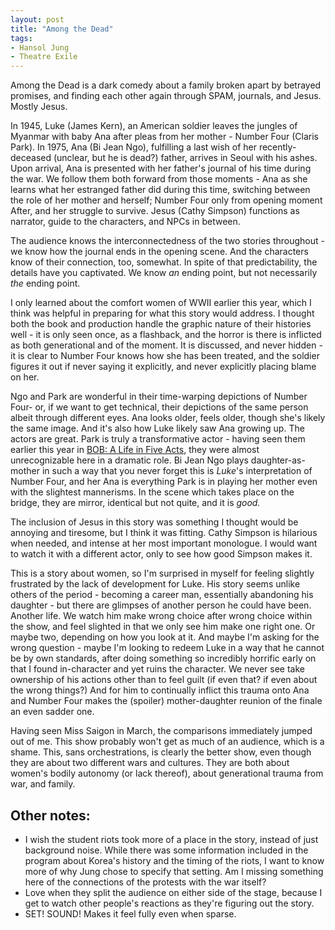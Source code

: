```yaml
---
layout: post
title: "Among the Dead"
tags:
- Hansol Jung
- Theatre Exile
---
```

Among the Dead is a dark comedy about a family broken apart by betrayed promises, and finding each other again through SPAM, journals, and Jesus. Mostly Jesus.

In 1945, Luke (James Kern), an American soldier leaves the jungles of Myanmar with baby Ana after pleas from her mother - Number Four (Claris Park). In 1975, Ana (Bi Jean Ngo), fulfilling a last wish of her recently-deceased (unclear, but he is dead?) father, arrives in Seoul with his ashes. Upon arrival, Ana is presented with her father's journal of his time during the war. We follow them both forward from those moments - Ana as she learns what her estranged father did during this time, switching between the role of her mother and herself; Number Four only from opening moment After, and her struggle to survive. Jesus (Cathy Simpson) functions as narrator, guide to the characters, and NPCs in between.

The audience knows the interconnectedness of the two stories throughout - we know how the journal ends in the opening scene. And the characters know of their connection, too, somewhat. In spite of that predictability, the details have you captivated. We know *an* ending point, but not necessarily *the* ending point.

I only learned about the comfort women of WWII earlier this year, which I think was helpful in preparing for what this story would address. I thought both the book and production handle the graphic nature of their histories well - it is only seen once, as a flashback, and the horror is there is inflicted as both generational and of the moment. It is discussed, and never hidden - it is clear to Number Four knows how she has been treated, and the soldier figures it out if never saying it explicitly, and never explicitly placing blame on her.

Ngo and Park are wonderful in their time-warping depictions of Number Four- or, if we want to get technical, their depictions of the same person albeit through different eyes. Ana looks older, feels older, though she's likely the same image. And it's also how Luke likely saw Ana growing up. The actors are great. Park is truly a transformative actor - having seen them earlier this year in [BOB: A Life in Five Acts]({{_posts/2019-03-09-bob-a-life-in-five-acts}}), they were almost unrecognizable here in a dramatic role. Bi Jean Ngo plays daughter-as-mother in such a way that you never forget this is *Luke*'s interpretation of Number Four, and her Ana is everything Park is in playing her mother even with the slightest mannerisms. In the scene which takes place on the bridge, they are mirror, identical but not quite, and it is *good.*

The inclusion of Jesus in this story was something I thought would be annoying and tiresome, but I think it was fitting. Cathy Simpson is hilarious when needed, and intense at her most important monologue. I would want to watch it with a different actor, only to see how good Simpson makes it.

This is a story about women, so I'm surprised in myself for feeling slightly frustrated by the lack of development for Luke. His story seems unlike others of the period - becoming a career man, essentially abandoning his daughter - but there are glimpses of another person he could have been. Another life. We watch him make wrong choice after wrong choice within the show, and feel slighted in that we only see him make one right one. Or maybe two, depending on how you look at it. And maybe I'm asking for the wrong question - maybe I'm looking to redeem Luke in a way that he cannot be by own standards, after doing something so incredibly horrific early on that I found in-character and yet ruins the character. We never see take ownership of his actions other than to feel guilt (if even that? if even about the wrong things?) And for him to continually inflict this trauma onto Ana and Number Four makes the (spoiler) mother-daughter reunion of the finale an even sadder one.

Having seen Miss Saigon in March, the comparisons immediately jumped out of me. This show probably won't get as much of an audience, which is a shame. This, sans orchestrations, is clearly the better show, even though they are about two different wars and cultures. They are both about women's bodily autonomy (or lack thereof), about generational trauma from war, and family.

## Other notes:
* I wish the student riots took more of a place in the story, instead of just background noise. While there was some information included in the program about Korea's history and the timing of the riots, I want to know more of why Jung chose to specify that setting. Am I missing something here of the connections of the protests with the war itself?
* Love when they split the audience on either side of the stage, because I get to watch other people's reactions as they're figuring out the story.
* SET! SOUND! Makes it feel fully even when sparse.
